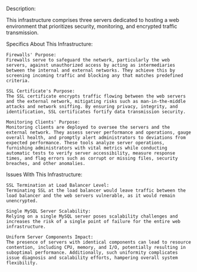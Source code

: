 Description:

This infrastructure comprises three servers dedicated to hosting a web environment that prioritizes security, monitoring, and encrypted traffic transmission.

Specifics About This Infrastructure:

    Firewalls' Purpose:
    Firewalls serve to safeguard the network, particularly the web servers, against unauthorized access by acting as intermediaries between the internal and external networks. They achieve this by screening incoming traffic and blocking any that matches predefined criteria.

    SSL Certificate's Purpose:
    The SSL certificate encrypts traffic flowing between the web servers and the external network, mitigating risks such as man-in-the-middle attacks and network sniffing. By ensuring privacy, integrity, and identification, SSL certificates fortify data transmission security.

    Monitoring Clients' Purpose:
    Monitoring clients are deployed to oversee the servers and the external network. They assess server performance and operations, gauge overall health, and promptly alert administrators to deviations from expected performance. These tools analyze server operations, furnishing administrators with vital metrics while conducting automatic tests to verify server accessibility, measure response times, and flag errors such as corrupt or missing files, security breaches, and other anomalies.

Issues With This Infrastructure:

    SSL Termination at Load Balancer Level:
    Terminating SSL at the load balancer would leave traffic between the load balancer and the web servers vulnerable, as it would remain unencrypted.

    Single MySQL Server Scalability:
    Relying on a single MySQL server poses scalability challenges and increases the risk of a single point of failure for the entire web infrastructure.

    Uniform Server Components Impact:
    The presence of servers with identical components can lead to resource contention, including CPU, memory, and I/O, potentially resulting in suboptimal performance. Additionally, such uniformity complicates issue diagnosis and scalability efforts, hampering overall system flexibility.
